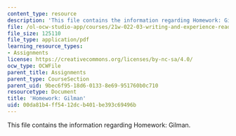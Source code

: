```yaml
---
content_type: resource
description: 'This file contains the information regarding Homework: Gilman.'
file: /ol-ocw-studio-app/courses/21w-022-03-writing-and-experience-reading-and-writing-autobiography-spring-2014/00da81b4ff5412dcb401be393c69496b_MIT21W_022_03S14_0501.pdf
file_size: 125110
file_type: application/pdf
learning_resource_types:
- Assignments
license: https://creativecommons.org/licenses/by-nc-sa/4.0/
ocw_type: OCWFile
parent_title: Assignments
parent_type: CourseSection
parent_uid: 9bec6f95-18d6-0133-8e69-951760b0c710
resourcetype: Document
title: 'Homework: Gilman'
uid: 00da81b4-ff54-12dc-b401-be393c69496b
---
```

This file contains the information regarding Homework: Gilman.